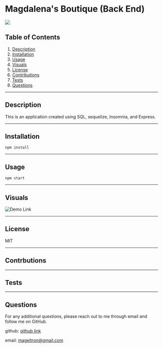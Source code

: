 # Magdalena's Boutique (Back End)

![](https://img.shields.io/badge/License-MIT-white.svg)

## Table of Contents
1. [Description](#description)
2. [Installation](#installation)
3. [Usage](#usage)
4. [Visuals](#visuals)
5. [License](#license)
6. [Contributions](#contributions)
7. [Tests](#tests)
8. [Questions](#questions)

---
## Description
This is an application created using SQL, sequelize, Insomnia, and Express.

---
## Installation
    npm install
    

---
## Usage
    npm start

---
## Visuals
![Demo Link](http://youtube.com)


---
## License
MIT

---
## Contrbutions


---
## Tests
    

---
## Questions
For any additional questions, please reach out to me through email and follow me on GitHub.

github: 
[github link](https://www.github.com/magdalenaperry)

email: 
mageltron@gmail.com